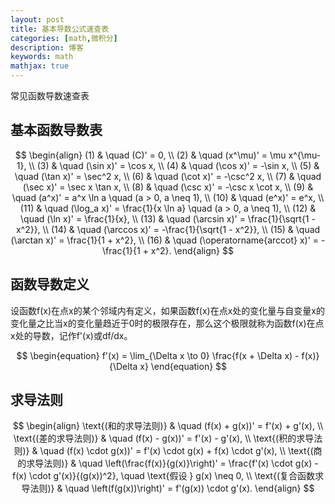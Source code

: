 ```yaml
---
layout: post
title: 基本导数公式速查表
categories: [math,微积分]
description: 博客
keywords: math
mathjax: true
---
```

常见函数导数速查表

## 基本函数导数表

$$
\begin{align}
(1) & \quad (C)' = 0, \\
(2) & \quad (x^\mu)' = \mu x^{\mu-1}, \\
(3) & \quad (\sin x)' = \cos x, \\
(4) & \quad (\cos x)' = -\sin x, \\
(5) & \quad (\tan x)' = \sec^2 x, \\
(6) & \quad (\cot x)' = -\csc^2 x, \\
(7) & \quad (\sec x)' = \sec x \tan x, \\
(8) & \quad (\csc x)' = -\csc x \cot x, \\
(9) & \quad (a^x)' = a^x \ln a \quad (a > 0, a \neq 1), \\
(10) & \quad (e^x)' = e^x, \\
(11) & \quad (\log_a x)' = \frac{1}{x \ln a} \quad (a > 0, a \neq 1), \\
(12) & \quad (\ln x)' = \frac{1}{x}, \\
(13) & \quad (\arcsin x)' = \frac{1}{\sqrt{1 - x^2}}, \\
(14) & \quad (\arccos x)' = -\frac{1}{\sqrt{1 - x^2}}, \\
(15) & \quad (\arctan x)' = \frac{1}{1 + x^2}, \\
(16) & \quad (\operatorname{arccot} x)' = -\frac{1}{1 + x^2}.
\end{align}
$$


## 函数导数定义
设函数f(x)在点x的某个邻域内有定义，如果函数f(x)在点x处的变化量与自变量x的变化量之比当x的变化量趋近于0时的极限存在，那么这个极限就称为函数f(x)在点x处的导数，记作f'(x)或df/dx。  

$$
\begin{equation}
f'(x) = \lim_{\Delta x \to 0} \frac{f(x + \Delta x) - f(x)}{\Delta x}
\end{equation}
$$

## 求导法则

$$
\begin{align}
\text{(和的求导法则)} & \quad (f(x) + g(x))' = f'(x) + g'(x), \\
\text{(差的求导法则)} & \quad (f(x) - g(x))' = f'(x) - g'(x), \\
\text{(积的求导法则)} & \quad (f(x) \cdot g(x))' = f'(x) \cdot g(x) + f(x) \cdot g'(x), \\
\text{(商的求导法则)} & \quad \left(\frac{f(x)}{g(x)}\right)' = \frac{f'(x) \cdot g(x) - f(x) \cdot g'(x)}{(g(x))^2}, \quad \text{假设 } g(x) \neq 0, \\
\text{(复合函数求导法则)} & \quad \left(f(g(x))\right)' = f'(g(x)) \cdot g'(x).
\end{align}
$$

